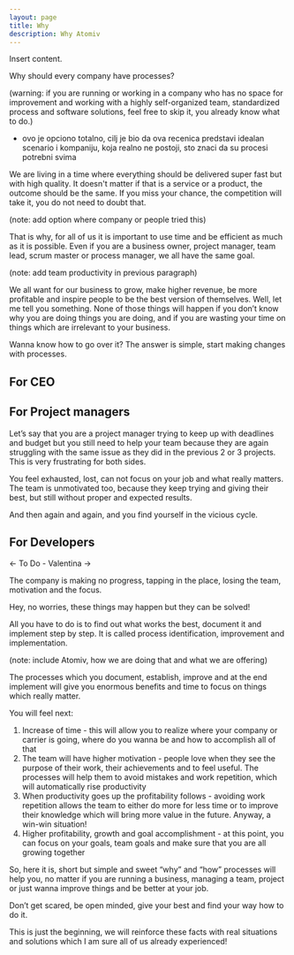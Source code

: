 ```yaml
---
layout: page
title: Why
description: Why Atomiv
---
```


Insert content.

Why should every company have processes?


(warning: if you are running or working in a company who has no space for improvement and working with a highly self-organized team, standardized process and software solutions, feel free to skip it, you already know what to do.) 
- ovo je opciono totalno, cilj je bio da ova recenica predstavi idealan scenario i kompaniju, koja realno ne postoji, sto znaci da su procesi potrebni svima

We are living in a time where everything should be delivered super fast but with high quality. It doesn't matter if that is a service or a product, the outcome should be the same. If you miss your chance, the competition will take it, you do not need to doubt that.

(note:  add option where company or people tried this)

That is why, for all of us it is important to use time and be efficient as much as it is possible. Even if you are a business owner, project manager, team lead, scrum master or process manager, we all have the same goal. 

(note: add team productivity in previous paragraph) 

We all want for our business to grow, make higher revenue, be more profitable and inspire people to be the best version of themselves. Well, let me tell you something. None of those things will happen if you don’t know why you are doing things you are doing, and if you are wasting your time on things which are irrelevant to your business.

Wanna know how to go over it? The answer is simple, start making changes with processes. 

## For CEO 

## For Project managers 

Let’s say that you are a project manager trying to keep up with deadlines and budget but you still need to help your team because they are again struggling with the same issue as they did in the previous 2 or 3 projects. This is very frustrating for both sides.

You feel exhausted, lost, can not focus on your job and what really matters. The team is unmotivated too, because they keep trying and giving their best, but still without proper and expected results.

And then again and again, and you find yourself in the vicious cycle. 

## For Developers

<- To Do - Valentina ->
  
The company is making no progress, tapping in the place, losing the team, motivation and the focus. 

Hey, no worries, these things may happen but they can be solved!


All you have to do is to find out what works the best, document it and implement step by step.
It is called process identification, improvement and implementation. 

(note: include Atomiv, how we are doing that and what we are offering)

The processes which you document, establish, improve and at the end implement will give you enormous benefits and time to focus on things which really matter.

You will feel next:

1. Increase of time -  this will allow you to realize where your company or carrier is going, where do you wanna be and how to accomplish all of that
2. The team will have higher motivation - people love when they see the purpose of their work, their achievements and to feel useful. The processes will help them to avoid mistakes and work repetition, which will automatically rise productivity 
3. When productivity goes up the profitability follows -  avoiding work repetition allows the team to either do more for less time or to improve their knowledge which will bring more value in the future. Anyway, a win-win situation! 
4. Higher profitability, growth and goal accomplishment - at this point, you can focus on your goals, team goals and make sure that you are all growing together 


So, here it is, short but simple and sweet “why” and “how” processes will help you, no matter if you are running a business, managing a team, project or just wanna improve things and be better at your job.

Don’t get scared, be open minded, give your best and find your way how to do it.


This is just the beginning, we will reinforce these facts with real situations and solutions which I am sure all of us already experienced!








